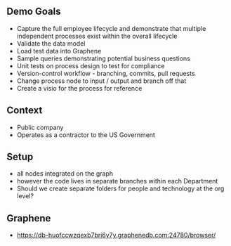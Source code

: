 ## Demo Goals

* Capture the full employee lifecycle and demonstrate that multiple independent processes exist within the overall lifecycle
 * Validate the data model
 * Load test data into Graphene
 * Sample queries demonstrating potential business questions
 * Unit tests on process design to test for compliance
 * Version-control workflow - branching, commits, pull requests
 * Change process node to input / output and branch off that
 * Create a visio for the process for reference

## Context

* Public company
* Operates as a contractor to the US Government

## Setup

* all nodes integrated on the graph
* however the code lives in separate branches within each Department
* Should we create separate folders for people and technology at the org level?

## Graphene

* https://db-huofccwzqexb7bri6y7y.graphenedb.com:24780/browser/ 
